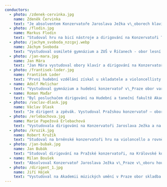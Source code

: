 ```yaml
---
conductors:
  - photo: /zdenek-cervinka.jpg
    name: Zdeněk Červinka
    text: "Je absolventem Konzervatoře Jaroslava Ježka v\_oborech klavír (I.\_Parker, K. Kasíková) a dirigování (H. Farkač, J. Petrdlík). Ve studiu dirigování dále pokračuje na pražské HAMU pod vedením T. Koutníka, L. Svárovského a L. Vasilka. Jako klavírista se během studií na konzervatoři účastnil mnoha klavírních soutěží. Mezi jeho úspěchy patří první cena a\_absolutní vítězství 13. ročníku\_mezinárodní soutěže F. Liszta v\_maďarském Györu, absolutní vítězství a zvláštní cena poroty v\_mezinárodní soutěži Wiener Klassik ve Vídni a\_první cena soutěže L. van Beethovena ve Vídni.\n\nSOP8 diriguje od roku 2023."
  - photo: /flodin.jpg
    name: Markus Flodin
    text: "Studoval hru na bicí nástroje a dirigování na Konzervatoři Teplice. Dirigování se dále věnuje na Pražské konzervatoři ve třídách Miriam Němcové a Jakuba Zichy.\n\nSOP8 dirigoval v\_roce 2024."
  - photo: /jachym_svoboda_nzcgxj.webp
    name: Jáchym Svoboda
    text: "Vystudoval osmileté gymnázium a ZUŠ v Říčanech - obor lesní roh a následně dirigování na Pražské konzervatoři pod vedením Miriam Němcové a Jakuba Zichy. Ve studiu dirigování pokračuje na brněnské JAMU.\n\nSOP8 dirigoval v\_letech 2020-2023."
  - photo: /jan-mara.jpg
    name: Jan Mára
    text: "Jan Mára vystudoval obory klavír a dirigování na Konzervatoři Jaroslava Ježka. V současnosti studuje dirigování na HAMU v\_Praze.\n\nSOP8 dirigoval v\_roce 2022."
  - photo: /frantisek-loder.jpg
    name: František Loder
    text: "První hudební vzdělání získal u skladatele a violoncellisty Romana Haase. Jeho prvním hudebním nástrojem byla klasická kytara, kterou studoval v letech 2011 až 2019 u Taťány Klánské. Dirigování začal studovat na letních kurzech komorní hudby v\_Soběslavi u Jana Steyera v roce 2013. Tento obor studoval na Konzervatoři J. Ježka i na Pražské konzervatoři.\n\nSOP8 dirigoval v\_roce 2022."
  - name: Adolf Melichar
    text: "Vystudoval gymnázium a hudební konzervatoř v\_Praze obor varhany a dirigování a následně Akademii múzických umění v Praze obor dirigování. Po ukončení studia působil jako korepetitor Hudebního Divadla Karlín, korepetitor Státní opery Praha a sbormistr Státní Opery. V\_současnosti pracuje jako sbormistr a\_asistent dirigenta ve Státní Opeře Praha.\n\nSOP8 dirigoval v\_letech 2009-2020."
  - name: Roman Maďar
    text: "Byl posluchačem dirigování na Hudební a taneční fakultě Akademie múzických umění v\_Praze pod vedením Doc. Tomáše Koutníka, Mgr. Norberta Baxy a Mgr. Prof. Ivana Paříka.\n\nSOP8 dirigoval v\_roce 2019."
  - photo: /vaclav-dlask.jpg
    name: Václav Dlask
    text: "Je dirigent a zpěvák. Vystudoval Pražskou konzervatoř – obor dirigování (prof. M. Němcová, prof. H.Farkač) a obor klasický zpěv (prof. J.Kubík). Od října roku 2017 pokračoval ve studiu dirigování na Hudební Akademii múzických umění v\_Praze.\n\nSOP8 dirigoval v\_letech 2017 – 2018, 2020, 2022."
  - photo: /erlebachova.jpg
    name: Marie Papežová Erlebachová
    text: "Vystudovala dirigování na Konzervatoři Jaroslava Ježka a na HAMU v Praze, pod vedením doc. Tomáše Koutníka, doc. Leoše Svárovského a prof. Jiřího Chvály.\n\nSOP8 dirigovala v\_letech 2015 - 2016."
  - photo: /kruzik.jpg
    name: Robert Kružík
    text: "Studoval na brněnské konzervatoři hru na violoncello a rovněž obor dirigování. Ve studiu pokračoval na pražské AMU, kde jeho pedagogy byli Leoš Svárovský, Charles Olivieri-Munroe, Lubomír Mátl v dirigování a Miroslav Petráš ve hře na violoncello. Je stálým hostujícím dirigentem Filharmonie Brno a šéfdirigentem Filharmonie Bohuslava Martinů ve Zlíně. Je laureátem ceny Jiřího Bělohlávka pro umělce do třiceti let.\n\nSOP8 dirigoval v\_roce 2014."
  - photo: /jan-bubak.jpg
    name: Jan Bubák
    text: "Studoval dirigování na Pražské konzervatoři, na Královské konzervatoři v nizozemském Haagu a Akademii múzických umění v Praze. V roce 2009 absolvoval mistrovské kurzy vídeňské Universität für Musik und darstellende Kunst.\n\nSOP8 dirigoval v\_roce 2011."
  - name: Milan Boušek
    text: "Absolvoval Konzervatoř Jaroslava Ježka v\_Praze v\_oboru housle (prof.Lukáš Kuta) a obor dirigování (prof. Hynek Farkač).\n\nSOP8 dirigoval v\_roce 2009."
  - photo: /dirigent_1.jpg
    name: Jiří Hájek
    text: "Vystudoval na Akademii múzických umění v Praze obor skladba u prof. Ivana Kurze. Při studiu skladby\nna vysoké škole pokračoval ve studiu dirigování. Jiří Hájek je autorem mnoha skladeb komorního a\nsymfonického rázu a dále také scénických a filmových hudeb.\n\nSOP8 dirigoval v\_letech 2004 – 2008."
---
```


